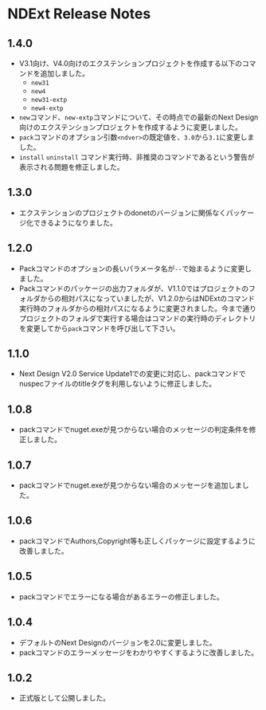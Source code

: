 # NDExt Release Notes

## 1.4.0
* V3.1向け、V4.0向けのエクステンションプロジェクトを作成する以下のコマンドを追加しました。
  * `new31`
  * `new4`
  * `new31-extp`
  * `new4-extp`
* `new`コマンド、`new-extp`コマンドについて、その時点での最新のNext Design向けのエクステンションプロジェクトを作成するように変更しました。
* `pack`コマンドのオプション引数`<ndver>`の既定値を、`3.0`から`3.1`に変更しました。
* `install` `uninstall` コマンド実行時、非推奨のコマンドであるという警告が表示される問題を修正しました。

## 1.3.0
* エクステンションのプロジェクトのdonetのバージョンに関係なくパッケージ化できるようになりました。

## 1.2.0
* Packコマンドのオプションの長いパラメータ名が`--`で始まるように変更しました。
* Packコマンドのパッケージの出力フォルダが、V1.1.0ではプロジェクトのフォルダからの相対パスになっていましたが、V1.2.0からはNDExtのコマンド実行時のフォルダからの相対パスになるように変更されました。今まで通りプロジェクトのフォルダで実行する場合はコマンドの実行時のディレクトリを変更してから`pack`コマンドを呼び出して下さい。

## 1.1.0
* Next Design V2.0 Service Update1での変更に対応し、packコマンドでnuspecファイルのtitleタグを利用しないように修正しました。

## 1.0.8
* packコマンドでnuget.exeが見つからない場合のメッセージの判定条件を修正しました。

## 1.0.7
* packコマンドでnuget.exeが見つからない場合のメッセージを追加しました。

## 1.0.6
* packコマンドでAuthors,Copyright等も正しくパッケージに設定するように改善しました。

## 1.0.5
* packコマンドでエラーになる場合があるエラーの修正しました。

## 1.0.4
* デフォルトのNext Designのバージョンを2.0に変更しました。
* packコマンドのエラーメッセージをわかりやすくするように改善しました。

## 1.0.2
* 正式版として公開しました。
